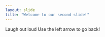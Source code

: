 ```yaml
---
layout: slide
title: "Welcome to our second slide!"
---
```

Laugh out loud
Use the left arrow to go back!
